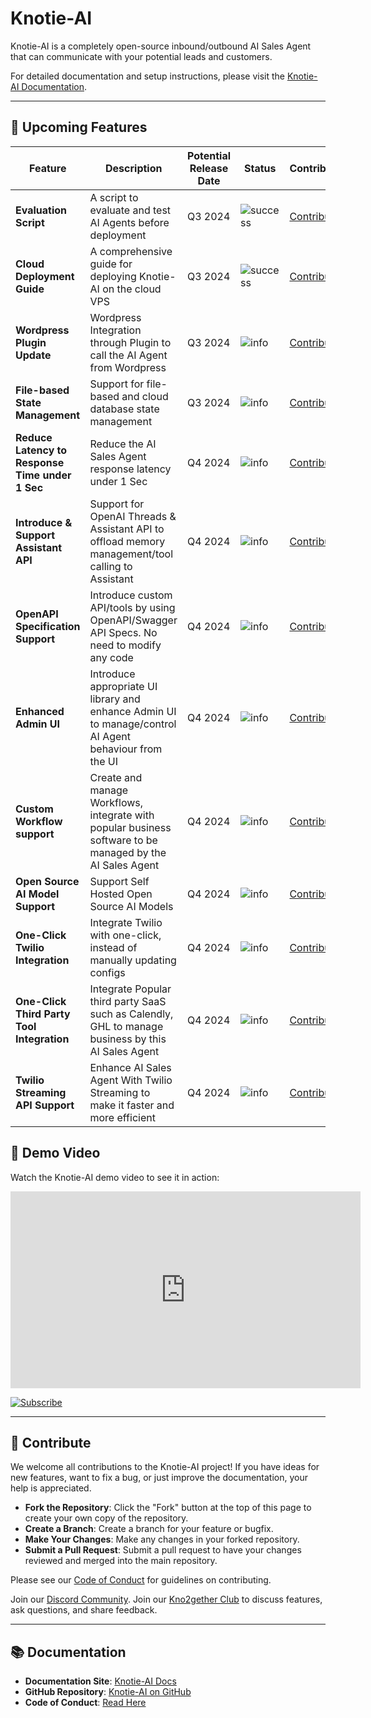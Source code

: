 # Knotie-AI

Knotie-AI is a completely open-source inbound/outbound AI Sales Agent that can communicate with your potential leads and customers.

For detailed documentation and setup instructions, please visit the [Knotie-AI Documentation](https://knotie-ai.pages.dev/).

---

## 🚀 Upcoming Features

| Feature                        | Description                                                                 | Potential Release Date | Status                                                                 | Contribute       |
|--------------------------------|-----------------------------------------------------------------------------|------------------------|------------------------------------------------------------------------|------------------|
| **Evaluation Script**          | A script to evaluate and test AI Agents before deployment                   | Q3 2024                | ![success](https://img.shields.io/badge/Status-Completed-brightgreen)  | [Contribute](https://kno2gether.com/knotie-ai-sales-agent/) |
| **Cloud Deployment Guide**     | A comprehensive guide for deploying Knotie-AI on the cloud VPS              | Q3 2024                | ![success](https://img.shields.io/badge/Status-Completed-brightgreen)  | [Contribute](https://kno2gether.com/knotie-ai-sales-agent/) |
| **Wordpress Plugin Update**    | Wordpress Integration through Plugin to call the AI Agent from Wordpress    | Q3 2024                | ![info](https://img.shields.io/badge/Status-Upcoming-blue)             | [Contribute](https://kno2gether.com/knotie-ai-sales-agent/) |
| **File-based State Management**| Support for file-based and cloud database state management                   | Q3 2024                | ![info](https://img.shields.io/badge/Status-Upcoming-blue)             | [Contribute](https://kno2gether.com/knotie-ai-sales-agent/) |
| **Reduce Latency to Response Time under 1 Sec** | Reduce the AI Sales Agent response latency under 1 Sec                      | Q4 2024                | ![info](https://img.shields.io/badge/Status-Upcoming-blue)             | [Contribute](https://kno2gether.com/knotie-ai-sales-agent/) |
| **Introduce & Support Assistant API**      | Support for OpenAI Threads & Assistant API to offload memory management/tool calling to Assistant | Q4 2024                | ![info](https://img.shields.io/badge/Status-Upcoming-blue)             | [Contribute](https://kno2gether.com/knotie-ai-sales-agent/) |
| **OpenAPI Specification Support** | Introduce custom API/tools by using OpenAPI/Swagger API Specs. No need to modify any code | Q4 2024                | ![info](https://img.shields.io/badge/Status-Upcoming-blue)             | [Contribute](https://kno2gether.com/knotie-ai-sales-agent/) |
| **Enhanced Admin UI**          | Introduce appropriate UI library and enhance Admin UI to manage/control AI Agent behaviour from the UI | Q4 2024                | ![info](https://img.shields.io/badge/Status-Upcoming-blue)             | [Contribute](https://kno2gether.com/knotie-ai-sales-agent/) |
| **Custom Workflow support**    | Create and manage Workflows, integrate with popular business software to be managed by the AI Sales Agent | Q4 2024                | ![info](https://img.shields.io/badge/Status-Upcoming-blue)             | [Contribute](https://kno2gether.com/knotie-ai-sales-agent/) |
| **Open Source AI Model Support**| Support Self Hosted Open Source AI Models                                   | Q4 2024                | ![info](https://img.shields.io/badge/Status-Upcoming-blue)             | [Contribute](https://kno2gether.com/knotie-ai-sales-agent/) |
| **One-Click Twilio Integration**| Integrate Twilio with one-click, instead of manually updating configs       | Q4 2024                | ![info](https://img.shields.io/badge/Status-Upcoming-blue)             | [Contribute](https://kno2gether.com/knotie-ai-sales-agent/) |
| **One-Click Third Party Tool Integration** | Integrate Popular third party SaaS such as Calendly, GHL to manage business by this AI Sales Agent | Q4 2024 | ![info](https://img.shields.io/badge/Status-Upcoming-blue)             | [Contribute](https://kno2gether.com/knotie-ai-sales-agent/) |
| **Twilio Streaming API Support**| Enhance AI Sales Agent With Twilio Streaming to make it faster and more efficient | Q4 2024                | ![info](https://img.shields.io/badge/Status-Upcoming-blue)             | [Contribute](https://kno2gether.com/knotie-ai-sales-agent/) |

## 🎥 Demo Video

Watch the Knotie-AI demo video to see it in action:

<div style="text-align: center;">
    <iframe width="560" height="315" src="https://www.youtube.com/embed/CVsPD0sPMtM" 
    title="Knotie-AI Demo Video" frameborder="0" 
    allow="accelerometer; autoplay; clipboard-write; encrypted-media; gyroscope; picture-in-picture" allowfullscreen>
    </iframe>
</div>

[![Subscribe](https://img.shields.io/badge/Subscribe-FF0000?style=for-the-badge&logo=youtube&logoColor=white)](https://www.youtube.com/channel/UCxgkN3luQgLQOd_L7tbOdhQ?sub_confirmation=1)

---

## 🤝 Contribute

We welcome all contributions to the Knotie-AI project! If you have ideas for new features, want to fix a bug, or just improve the documentation, your help is appreciated.

- **Fork the Repository**: Click the "Fork" button at the top of this page to create your own copy of the repository.
- **Create a Branch**: Create a branch for your feature or bugfix.
- **Make Your Changes**: Make any changes in your forked repository.
- **Submit a Pull Request**: Submit a pull request to have your changes reviewed and merged into the main repository.

Please see our [Code of Conduct](https://knotie-ai.pages.dev/CODE_OF_CONDUCT) for guidelines on contributing.

Join our [Discord Community](https://discord.com/invite/7UKpgUbEXf).
Join our [Kno2gether Club](https://community.kno2gether.com/communities/groups/kno2gether-community/home?invite=66b617e90fd0ff23e04efce2) to discuss features, ask questions, and share feedback.

---

## 📚 Documentation

- **Documentation Site**: [Knotie-AI Docs](https://knotie-ai.pages.dev/)
- **GitHub Repository**: [Knotie-AI on GitHub](https://github.com/avijeett007/knotie-ai)
- **Code of Conduct**: [Read Here](https://knotie-ai.pages.dev/CODE_OF_CONDUCT)
